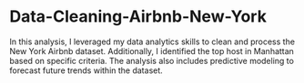 # Data-Cleaning-Airbnb-New-York
In this analysis, I leveraged my data analytics skills to clean and process the New York Airbnb dataset. Additionally, I identified the top host in Manhattan based on specific criteria. The analysis also includes predictive modeling to forecast future trends within the dataset.
